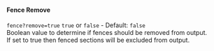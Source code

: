 #### Fence Remove

`fence?remove=true`  `true` or `false` - Default: `false`  
Boolean value to determine if fences should be removed from output.  
If set to true then fenced sections will be excluded from output.  